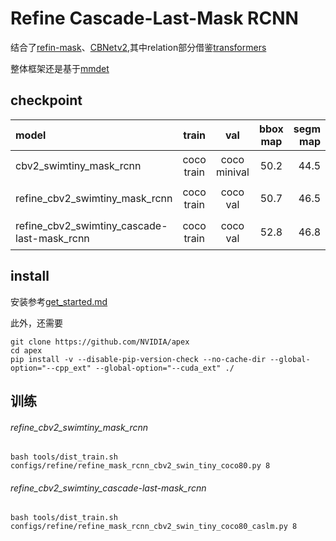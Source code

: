 # Refine Cascade-Last-Mask RCNN


结合了[refin-mask](https://github.com/zhanggang001/RefineMask)、[CBNetv2](https://github.com/VDIGPKU/CBNetV2),其中relation部分借鉴[transformers](https://github.com/huggingface/transformers)

整体框架还是基于[mmdet](https://github.com/open-mmlab/mmdetection)








## checkpoint
|model |train|val| bbox map | segm map | checkpoint|
|:--- | :-----: |:-----: |:-----: | ----: | :----:|
|cbv2_swimtiny_mask_rcnn|coco train|coco minival|50.2|44.5|[链接](https://github.com/CBNetwork/storage/releases/download/v1.0.0/mask_rcnn_cbv2_swin_tiny_patch4_window7_mstrain_480-800_adamw_3x_coco.pth.zip)(from [repo](https://github.com/VDIGPKU/CBNetV2))|
|refine_cbv2_swimtiny_mask_rcnn|coco train|coco val|50.7|46.5|[链接](https://cloud.189.cn/t/iMbINfRRfER3)(访问码:fj4k)|
|refine_cbv2_swimtiny_cascade-last-mask_rcnn |coco train|coco val| 52.8 |46.8| [链接](https://cloud.189.cn/t/BJBZjanuERR3)(访问码:qr0n)

## install
安装参考[get_started.md](https://github.com/open-mmlab/mmdetection/blob/master/docs/en/get_started.md)

此外，还需要
```
git clone https://github.com/NVIDIA/apex
cd apex
pip install -v --disable-pip-version-check --no-cache-dir --global-option="--cpp_ext" --global-option="--cuda_ext" ./
```



## 训练

###### refine_cbv2_swimtiny_mask_rcnn
```
bash tools/dist_train.sh configs/refine/refine_mask_rcnn_cbv2_swin_tiny_coco80.py 8 
```

###### refine_cbv2_swimtiny_cascade-last-mask_rcnn
```
bash tools/dist_train.sh configs/refine/refine_mask_rcnn_cbv2_swin_tiny_coco80_caslm.py 8 
```




